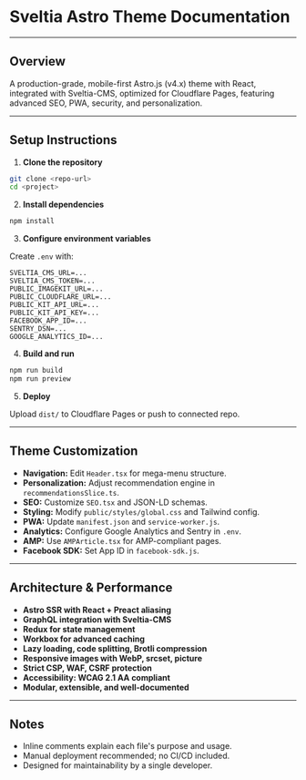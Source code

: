 # Sveltia Astro Theme Documentation

---

## Overview

A production-grade, mobile-first Astro.js (v4.x) theme with React, integrated with Sveltia-CMS, optimized for Cloudflare Pages, featuring advanced SEO, PWA, security, and personalization.

---

## Setup Instructions

1. **Clone the repository**

```bash
git clone <repo-url>
cd <project>
```

2. **Install dependencies**

```bash
npm install
```

3. **Configure environment variables**

Create `.env` with:

```
SVELTIA_CMS_URL=...
SVELTIA_CMS_TOKEN=...
PUBLIC_IMAGEKIT_URL=...
PUBLIC_CLOUDFLARE_URL=...
PUBLIC_KIT_API_URL=...
PUBLIC_KIT_API_KEY=...
FACEBOOK_APP_ID=...
SENTRY_DSN=...
GOOGLE_ANALYTICS_ID=...
```

4. **Build and run**

```bash
npm run build
npm run preview
```

5. **Deploy**

Upload `dist/` to Cloudflare Pages or push to connected repo.

---

## Theme Customization

- **Navigation:** Edit `Header.tsx` for mega-menu structure.
- **Personalization:** Adjust recommendation engine in `recommendationsSlice.ts`.
- **SEO:** Customize `SEO.tsx` and JSON-LD schemas.
- **Styling:** Modify `public/styles/global.css` and Tailwind config.
- **PWA:** Update `manifest.json` and `service-worker.js`.
- **Analytics:** Configure Google Analytics and Sentry in `.env`.
- **AMP:** Use `AMPArticle.tsx` for AMP-compliant pages.
- **Facebook SDK:** Set App ID in `facebook-sdk.js`.

---

## Architecture & Performance

- **Astro SSR with React + Preact aliasing**
- **GraphQL integration with Sveltia-CMS**
- **Redux for state management**
- **Workbox for advanced caching**
- **Lazy loading, code splitting, Brotli compression**
- **Responsive images with WebP, srcset, picture**
- **Strict CSP, WAF, CSRF protection**
- **Accessibility: WCAG 2.1 AA compliant**
- **Modular, extensible, and well-documented**

---

## Notes

- Inline comments explain each file's purpose and usage.
- Manual deployment recommended; no CI/CD included.
- Designed for maintainability by a single developer.